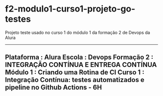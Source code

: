 # f2-modulo1-curso1-projeto-go-testes
Projeto teste usado no curso 1 do módulo 1 da formação 2 de Devops da Alura

-------------------------------------------------------------------------------------------------------
Plataforma : Alura
Escola     : Devops
Formação 2 : INTEGRAÇÃO CONTÍNUA E ENTREGA CONTÍNUA 
Módulo 1   : Criando uma Rotina de CI
Curso 1    : Integração Contínua: testes automatizados e pipeline no Github Actions - 6H
-------------------------------------------------------------------------------------------------------
